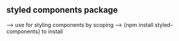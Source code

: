 ## styled components package
--> use for styling components by scoping
--> {npm install styled-components} to install